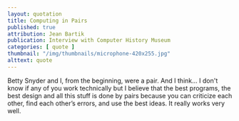 ```yaml
---
layout: quotation
title: Computing in Pairs
published: true
attribution: Jean Bartik
publication: Interview with Computer History Museum
categories: [ quote ]
thumbnail: "/img/thumbnails/microphone-420x255.jpg"
alttext: quote
---
```


Betty Snyder and I, from the beginning, were a pair. And I think... I don't know if any of you 
work technically but I believe that the best programs, the best design and all this stuff is done 
by pairs because you can criticize each other, find each other’s errors, and use the best ideas. It 
really works very well.
